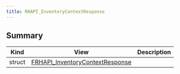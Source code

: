 ```yaml
---
title: RHAPI_InventoryContextResponse
---
```


## Summary
| Kind | View | Description |
|------|------|-------------|
|struct|[FRHAPI_InventoryContextResponse](/unreal-plugins/all/structfrhapi__inventorycontextresponse/#structFRHAPI__InventoryContextResponse)||
